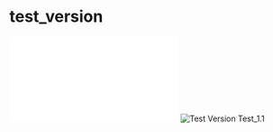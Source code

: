 # test_version
![Version](README-shield.md)
![Test Version](https://img.shields.io/badge/Test-v6.5.25-blue)
Test_1.1
